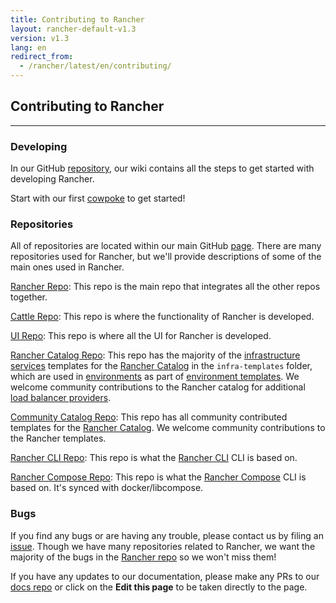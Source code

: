 ```yaml
---
title: Contributing to Rancher
layout: rancher-default-v1.3
version: v1.3
lang: en
redirect_from:
  - /rancher/latest/en/contributing/
---
```


## Contributing to Rancher
---

### Developing

In our GitHub [repository](https://github.com/rancher/rancher), our wiki contains all the steps to get started with developing Rancher.

Start with our first [cowpoke](https://github.com/rancher/rancher/wiki/Cowpoke-1:-Getting-Started-with-Rancher) to get started!

### Repositories

All of repositories are located within our main GitHub [page](https://github.com/rancher). There are many repositories used for Rancher, but we'll provide descriptions of some of the main ones used in Rancher.

[Rancher Repo](https://github.com/rancher/rancher): This repo is the main repo that integrates all the other repos together.

[Cattle Repo](https://github.com/rancher/cattle): This repo is where the functionality of Rancher is developed.

[UI Repo](https://github.com/rancher/ui): This repo is where all the UI for Rancher is developed.

[Rancher Catalog Repo](https://github.com/rancher/rancher-catalog): This repo has the majority of the [infrastructure services]({{site.baseurl}}/rancher/{{page.version}}/{{page.lang}}/rancher-services/) templates for the [Rancher Catalog]({{site.baseurl}}/rancher/{{page.version}}/{{page.lang}}/catalog) in the `infra-templates` folder, which are used in [environments]({{site.baseurl}}/rancher/{{page.version}}/{{page.lang}}/environments/) as part of [environment templates]({{site.baseurl}}/rancher/{{page.version}}/{{page.lang}}/environments/#what-is-an-environment-template). We welcome community contributions to the Rancher catalog for additional [load balancer providers]({{{{site.baseurl}}/rancher/{{page.version}}/{{page.lang}}/}}).

[Community Catalog Repo](https://github.com/rancher/community-catalog): This repo has all community contributed templates for the [Rancher Catalog]({{site.baseurl}}/rancher/{{page.version}}/{{page.lang}}/catalog). We welcome community contributions to the Rancher templates.

[Rancher CLI Repo](https://github.com/rancher/cli): This repo is what the [Rancher CLI]({{site.baseurl}}/rancher/{{page.version}}/{{page.lang}}/cli/) CLI is based on.

[Rancher Compose Repo](https://github.com/rancher/rancher-compose): This repo is what the [Rancher Compose]({{site.baseurl}}/rancher/{{page.version}}/{{page.lang}}/cattle/rancher-compose/) CLI is based on. It's synced with docker/libcompose.

### Bugs

If you find any bugs or are having any trouble, please contact us by filing an [issue](https://github.com/rancher/rancher/issues/new). Though we have many repositories related to Rancher, we want the majority of the bugs in the [Rancher repo](https://github.com/rancher/rancher) so we won't miss them!

If you have any updates to our documentation, please make any PRs to our [docs repo](https://github.com/rancher/rancher.github.io) or click on the **Edit this page** to be taken directly to the page.
<br>
<br>
